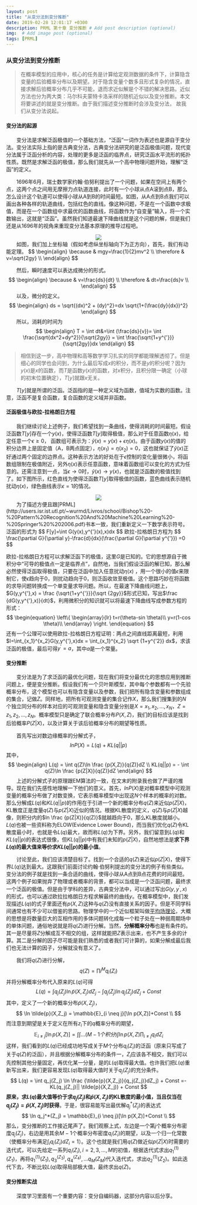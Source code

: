 ```yaml
---
layout: post
title: "从变分法到变分推断"
date: 2019-02-28 12:01:17 +0300
description: PRML 第十章 变分推断 # Add post description (optional)
img:  # Add image post (optional)
tags: [PRML]
---
```


<script type="text/x-mathjax-config">
MathJax.Hub.Config({
tex2jax: {inlineMath: [['$','$'], ['\\(','\\)']]}
});
</script>

<script type="text/javascript" async
  src="https://cdn.mathjax.org/mathjax/latest/MathJax.js?config=TeX-MML-AM_CHTML">
</script>

### 从变分法到变分推断

> 在概率模型的应用中，核心的任务是计算给定观测数据的条件下，计算隐含变量的后验概率分布以及期望。对于隐含变量个数多且形式复杂的情况，直接求解后验概率分布几乎不可能，退而求近似解是个不错的解决思路。近似方法也分为两大类：马尔科夫蒙特卡洛采样的随机近似以及变分推断。本文将要讲述的就是变分推断。由于我们描述变分推断时会涉及变分法， 故我们从变分法说起。

#### 变分法的起源

&emsp;&emsp;变分法是求解泛函极值的一个基础方法，“泛函”一词作为表述也是源自于变分法。变分法实际上指的是古典变分法，古典变分法研究的是泛函极值问题，现代变分法属于泛函分析的内容，处理的更多是泛函的临界点，研究泛函水平流形的拓扑性质。既然是求解泛函的极值，那么我们就先从一个高中物理问题开始，理解“泛函”的定义。

&emsp;&emsp;1696年6月，瑞士数学家约翰·伯努利提出了一个问题，如果在空间上有两个点，这两个点之间用无摩擦力点轨道连接，此时有一个小球从点A滚到点B，那么怎么设计这个轨道可以使得小球从A到B的时间最短。如图，从A点到B点我们可以画出各种各样的轨道曲线，包括红色的直线。像这种问题，不是在一个函数中求极值，而是在一个函数组中求最优的函数曲线，将函数作为“自变量”输入，将一个实数输出，这就是“泛函”。虽然我们知道最速下降曲线就是这个问题的解，但是我们还是从1696年的视角来重现变分法基本原理的推导过程吧。

<div align='center'>
	<img src='https://raw.githubusercontent.com/furulizi/furulizi.github.io/master/assets/img/variance-fig1.png' />
</div>
&emsp;&emsp;如图，我们加上坐标轴（假如考虑纵坐标轴向下为正方向），首先，我们有动能定理。
$$
\begin{align}
\because & mgy=\frac{1}{2}mv^2 \\
\therefore & v=\sqrt{2gy} \\
\end{align}
$$

&emsp;&emsp;然后，瞬时速度可以表达成微分的形式。
$$
\begin{align}
\because & v=\frac{ds}{dt} \\
\therefore & dt=\frac{ds}v \\
\end{align}
$$
&emsp;&emsp;以及，微分的定义。
$$
\begin{align}
ds = \sqrt{(dx)^2 + (dy)^2}=dx \sqrt{1+(\frac{dy}{dx})^2}
\end{align}
$$
&emsp;&emsp;所以，消耗的时间为
$$
\begin{align}
T = \int dt&=\int (\frac{ds}{v})= \int \frac{\sqrt{dx^2+dy^2}}{\sqrt{2gy}} = \int \frac{\sqrt{1+y^{'}}}{\sqrt{2gy}}dx
\end{align}
$$

> 相信到这一步，高中物理和高等数学学习扎实的同学都能理解透彻了。但是细心的同学也会问到，为什么最后写成$x$的积分，而不是$y$的积分呢？因为$y(x)$是$x$的函数，而$T$是函数$y(x)$的函数，对$x$积分，且积分限一确定（小球的初末位置确定），$T[y]$就跟$x$无关。

&emsp;&emsp;$T[y]$就是所谓的泛函。泛函指的是一种定义域为函数，值域为实数的函数。注意，泛函不是复合函数，复合函数的定义域并非函数。

#### 泛函极值与欧拉-拉格朗日方程

&emsp;&emsp;我们继续讨论上述例子，我们希望找到一条曲线，使得消耗的时间最短。假设泛函数$T[y]$存在一个$y(x)$，使得泛函数$T[y]$取得极值，那么对于任意函数$\eta(x)$，给定任意一个$\epsilon \geq 0$， 函数组可表示为：$\widetilde y(x)=y(x)+\epsilon \eta (x)$。由于函数$y(x)$的值的积分边界上是固定值（A，B两点固定），$\eta(x_1) = \eta(x_2) = 0$，这也就保证了$\widetilde y(x)$正好通过两个固定的边界点。这种表示方法的好处在于$\epsilon$控制的变化量很微小，将函数组限制在极值附近，另外$\eta (x)$表示任意函数，意味着函数组可以变化的方式为任意的。还需注意到一点，当$\epsilon \to 0$时，$\widetilde y(x) \to y(x)$，也就是泛函数的极值找到了。如下图所示，红色直线为使得泛函数$T[y]$取得极值的函数，蓝色曲线表示随机扰动$\eta (x)$，绿色曲线表示$\epsilon=1$的情况。

<div align='center'>
        <img src='https://raw.githubusercontent.com/furulizi/furulizi.github.io/master/assets/img/variance-fig2.png' />
</div>
&emsp;&emsp;为了描述方便且跟[PRML](http://users.isr.ist.utl.pt/~wurmd/Livros/school/Bishop%20-%20Pattern%20Recognition%20And%20Machine%20Learning%20-%20Springer%20%202006.pdf)书本一致，我们重新定义一下数学表示符号。泛函的形式为
$$
F[y]=\int G(y(x),y^{'}(x),x)dx
$$
欧拉-拉格朗日方程为
$$
\frac{\partial G}{\partial y}-\frac{d}{dx}(\frac{\partial G}{\partial y^{'}}) =0
$$

欧拉-拉格朗日方程可以求解泛函下的极值，这里$G$是已知的。它的思想源自于微积分中“可导的极值点一定是临界点”，自然地，当我们假设泛函的解已知，那么解必然使得泛函取得极值，只要在泛函中加入任意扰动$\eta (x)$ ，用一个很小的值$\epsilon$来限制它，使$\epsilon$趋向于0，则扰动趋向于0，则泛函收敛至极值。这个思路巧妙在将函数的求导问题转换成一个单变量求导问题。所以，在最速下降曲线问题上，$G(y,y^{'},x) = \frac {\sqrt{1+y^{'}}}{\sqrt {2gy}}$形式已知，写出$\frac {dG(y,y^{'},x)}{dt}$，利用微积分的知识就可以将最速下降曲线写成参数方程的形式：
$$
\begin{equation}
\left\{
             \begin{array}{lr}
             t=r(\theta-sin \theta)\\
             y=r(1-cos \theta)\\
             \end{array}
\right.
\end{equation}
$$
还有一个公理可以使用欧拉-拉格朗日方程证明：两点之间直线距离最短，利用$I=\int_{x_1}^{x_2}G(y,y^{'},x)dx = \int_{x_1}^{x_2} \sqrt {1+y^{'2}} dx$，求该泛函的极值，最后可得$y^{'}=a$，其中$a$是一个常量。

#### 变分推断

&emsp;&emsp;变分法是为了求泛函的最优化问题，现在我们将变分最优化的思想应用到推断问题上，便是变分推断。假设我们有一个贝叶斯模型，其中每个参数都有一个先验概率分布，这个模型也可以有隐含变量以及参数，我们把所有隐含变量和参数组成的集合，记做$Z$。同样地，把所有可观测变量的集合记作$X$，那么我们搜集到的$N$个独立同分布的样本对应的可观测变量和隐含变量分别是$X={x_1,x_2,...,x_N}$，$Z={z_1,z_2,...,z_N}$。概率模型只是确定了联合概率分布$P(X,Z)$，我们的目标应该是找到后验概率$P(Z|X)$，以及计算关于该后验概率分布的期望等性质。

&emsp;&emsp;首先写出对数边缘概率的分解式子，
$$
lnP(X) = L(q) + KL(q||p)
$$
其中，
$$
\begin{align}
L(q) = \int q(Z)\ln \frac {p(X,Z)}{q(Z)}dZ \\
KL(q||p) = - \int q(Z)\ln \frac {p(Z|X)}{q(Z)}dZ
\end{align}
$$
&emsp;&emsp;上述的分解式子的原理跟EM算法的一致，在文末的附录我也做了严谨的推导。现在我们先感性地理解一下他们的意义。首先，$lnP(X)$是对概率模型中可观测变量的概率分布做了对数变换，它表示概率模型中出现这$N$个样本的概率的对数。那么分解成$L(q)$和$KL(q||p)$的作用在于引进一个新的概率分布$q(Z)$来近似$p(Z|X)$，KL散度正是度量$q(Z)$与$p(Z|X)$近似的情况。根据KL散度的定义，$q(Z)$与$p(Z|X)$越像，则积分内的$ln \frac {p(Z|X)}{q(Z)}$就越趋向于0，那么KL散度就越小。$L(q)$也被一些资料称为ELOW(Evidence Lower Bound)，而当我们优化$q(Z)$令KL散度最小时，也就是令$L(q)$最大，故而称$L(q)$为下界。另外，我们留意到$L(q)$和$KL(q||p)$的表达式很像，但$KL(q||p)$中有我们未知的$p(Z|X)$，自然地想法是**求下界$L(q)$的最大值来等价求$KL(q||p)$的最小值**。

&emsp;&emsp;讨论至此，我们应该清楚目标了。找到一个合适的$q(Z)$来近似$p(Z|X)$，使得下界$L(q)$达到最大。这跟我们前面讨论约翰·伯努利提出的变分法的例子有些类似。变分法的例子就是找到一条合适的曲线，使得小球从A点到B点花费的时间最短。这两个例子如果抛弃了物理或者概率的背景，都可以当成是一个泛函问题，最终求一个泛函的极值。但是由于学科的差异，古典变分法中，可以通过写出$G(y,y^{'},x)$的形式，也可以通过欧拉拉格朗日方程求解最终的曲线$y$。在概率模型中，我们发现描述$L(q)$的式子里面还有$p(X,Z)$这种与$q(Z)$没有直接关系的因子。但是不同学科间通常也有不少可以借鉴的思路。物理学中的一个近似框架叫做[平均场理论](https://en.wikipedia.org/wiki/Mean_field_theory)，大概的思想是将数量巨大的互相作用的多体问题转化成每一个粒子处在一种弱周期场中的单体问题，通俗地说就是将$q(Z)$进行分解。当然，**分解概率分布**也是有条件的。其一是尽量将$Z$分解成互不相交的组，这样就能把$Z$表示出来，也不产生多余的计算。其二是分解的因子尽可能是我们熟悉的或者我们可计算的，如果分解成最后我们也无法计算的因子，分解就没有意义了。

&emsp;&emsp;我们将$q(Z)$进行分解，
$$
q(Z) = \prod{i}^{M}q_{i}(Z_{i})
$$
并将分解概率分布代入原来的$L(q)$可得
$$
L(q) = \int q_j(Z_j) \ln \tilde{p}(X,Z_j)dZ_j - \int q_j(Z_j) \ln q_j(Z_j) dZ_j + Const
$$
其中，定义了一个新的概率分布$\tilde{p}(X,Z_j)$，
$$
\ln \tilde{p}(X,Z_j) = \mathbb{E}_{i \neq j}[\ln p(X,Z)]+Const \\
$$
而注意到期望是关于定义在所有$z_{i}$下的$q$概率分布的期望，
$$
\mathbb{E}_{i \neq j}[\ln p(X,Z)] = \int \int ...(M-1个积分) \int \ln p(X,Z) \prod _{i \neq j} q_i dZ_i
$$
这样，我们看到的$L(q)$已经成功地写成关于$M$个分布$q_i(Z_i)$的泛函（原来只写成了关于$q(Z)$的泛函），并且根据分解概率分布的条件一，$Z_{i}$应该各不相交，我们可以先控制其他分量固定，再优化某一分量，是的$L(q)$取得最大值。也许我们把$L(q)$重新写出来，我们更容易发现$L(q)$取得最大值时关于$q_j(Z_j)$的充分条件。
$$
L(q) = \int q_j(Z_j) \ln \frac {\tilde{p}(X,Z_j)}{q_j(Z_j)}dZ_j) + Const
=-KL(q_j(Z_j)|| \tilde{p}(X,Z_j)) + Const
$$
**原来，求$L(q)$最大值等价于求$q_j(Z_j)$和$\tilde{p}(X,Z_j)$的KL散度的最小值，当且仅当在$q_j(Z_j) = \tilde{p}(X,Z_j)$时获得**。于是，很容易能写出最优解$q_j^*(Z_j)$的表达式
$$
\ln q_j^*(Z_j) = \mathbb{E}_{i \neq j}[\ln p(X,Z)]+Const \\
$$
那么，变分推断的工作接近尾声了。我们观察上式，左边是一个第$j$个概率分布密度$q_j(Z_j)$，右边是用其余$M-1$个概率分布密度$q_{i}(Z_i)$的期望，以及一个归一化常数（使概率分布满足$\int_i q_i(Z_i) dZ_i =1$）。这个也就是我们用$q(Z)$做近似$p(Z|X)$时需要的迭代式，可以先给定一系列$q_i(Z_i),i=2,3,...,M$的初值，根据迭代式求出$q_1^{(1)}(Z_1)$，再将$q_1^{(1)}(Z_1),q_3^(Z_3),q_4^(Z_4),...q_M(Z_M)$代入迭代式，求出$q_2^{(1)}(Z_2)$。如此迭代下去，不断比较$L(q)$取得局部极大值，最终求出$q(Z)$。

#### 变分推断实战

&emsp;&emsp;深度学习里面有一个重要内容：变分自编码器，这部分内容以后分享。

